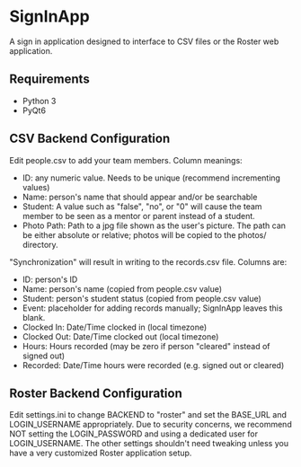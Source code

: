 SignInApp
=========

A sign in application designed to interface to CSV files or the Roster
web application.

Requirements
------------

- Python 3
- PyQt6

CSV Backend Configuration
-------------------------

Edit people.csv to add your team members.  Column meanings:
- ID: any numeric value.  Needs to be unique (recommend incrementing values)
- Name: person's name that should appear and/or be searchable
- Student: A value such as "false", "no", or "0" will cause the team member
  to be seen as a mentor or parent instead of a student.
- Photo Path: Path to a jpg file shown as the user's picture.  The path can
  be either absolute or relative; photos will be copied to the photos/
  directory.

"Synchronization" will result in writing to the records.csv file.  Columns are:
- ID: person's ID
- Name: person's name (copied from people.csv value)
- Student: person's student status (copied from people.csv value)
- Event: placeholder for adding records manually; SignInApp leaves this blank.
- Clocked In: Date/Time clocked in (local timezone)
- Clocked Out: Date/Time clocked out (local timezone)
- Hours: Hours recorded (may be zero if person "cleared" instead of signed out)
- Recorded: Date/Time hours were recorded (e.g. signed out or cleared)

Roster Backend Configuration
----------------------------

Edit settings.ini to change BACKEND to "roster" and set the BASE\_URL and
LOGIN\_USERNAME appropriately.
Due to security concerns, we recommend NOT setting the LOGIN\_PASSWORD and
using a dedicated user for LOGIN\_USERNAME.
The other settings shouldn't need tweaking unless you have a very customized
Roster application setup.

